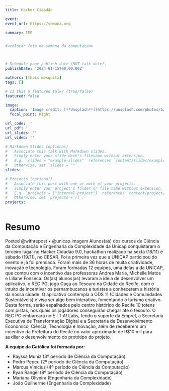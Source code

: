 ```yaml
---
title: Hacker Cidadão

event: 
event_url: https://semana.org

summary: IEE


#<colocar foto da semana da computaçao>



# Schedule page publish date (NOT talk date).
publishDate: '2024-01-15T00:00:00Z'

authors: [thais mesquita]
tags: []

# Is this a featured talk? (true/false)
featured: false

image:
  caption: 'Image credit: [**Unsplash**](https://unsplash.com/photos/bzdhc5b3Bxs)'
  focal_point: Right

url_code: ''
url_pdf: ''
url_slides: ''
url_video: ''

# Markdown Slides (optional).
#   Associate this talk with Markdown slides.
#   Simply enter your slide deck's filename without extension.
#   E.g. `slides = "example-slides"` references `content/slides/example-slides.md`.
#   Otherwise, set `slides = ""`.
slides:

# Projects (optional).
#   Associate this post with one or more of your projects.
#   Simply enter your project's folder or file name without extension.
#   E.g. `projects = ["internal-project"]` references `content/project/deep-learning/index.md`.
#   Otherwise, set `projects = []`.
projects:
---
```


# Resumo

Posted @withrepost • @unicap.imagem Alunos(as) dos cursos de Ciência da Computação e Engenharia da Complexidade da Unicap conquistaram o terceiro lugar no Hacker Cidadão 9.0, hackathon realizado na sexta (18/11) e sábado (19/11), no CESAR. Foi a primeira vez que a UNICAP participou do evento e já foi premiada. Foram mais de 36 horas de muita criatividade, inovação e tecnologia. Foram formadas 12 equipes, uma delas a da UNICAP, que contou com o incentivo das professoras Andrea Maria, Michelle Matos e Liliane Fonseca. Os(as) alunos(as) levaram a ideia de desenvolver um aplicativo, o REC PG, jogo Caça ao Tesouro na Cidade do Recife, com o intuito de incentivar os pernambucanos e turistas a conhecerem a história da nossa cidade. O aplicativo contempla a ODS 11 (Cidades e Comunidades Sustentáveis) e visa ser algo bem interativo, fomentando o turismo criativo. Desta forma, serão espalhados pelo centro histórico do Recife 10 totens com pistas, nos quais os jogadores conseguirão chegar até o tesouro. O REC PG embarcará no E.I.T.A! Labs, tendo o suporte da Emprel, a Secretaria Executiva de Transformação Digital e a Secretaria de Desenvolvimento Econômico, Ciência, Tecnologia e Inovação, além de receberem um incentivo da Prefeitura do Recife no valor aproximado de R$10 mil para auxiliar o desenvolvimento do protótipo do projeto. 

**A equipe da Católica foi formada por:** 
- Rayssa Muniz (3º período de Ciência da Computação) 
- Pedro Pepeu (2º período de Ciência da Computação)
- Marcus Vinícius (4º período de Ciência da Computação)
- Ryan Rangel (8º período de Ciência da Computação) 
- Mariana Oliveira (Engenharia da Complexidade) 
- João Guilherme (Engenharia da Complexidade)